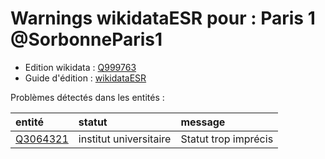 Warnings wikidataESR pour : Paris 1 @SorbonneParis1
================

- Edition wikidata : [Q999763](https://www.wikidata.org/wiki/Q999763)
- Guide d'édition : [wikidataESR](https://github.com/cpesr/wikidataESR/)



Problèmes détectés dans les entités :

|entité                                             |statut                 |message              |
|:--------------------------------------------------|:----------------------|:--------------------|
|[Q3064321](https://www.wikidata.org/wiki/Q3064321) |institut universitaire |Statut trop imprécis |
